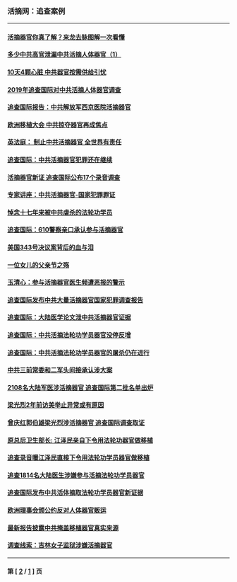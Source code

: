 ### 活摘网：追查案例
---
#### [活摘器官你真了解？来龙去脉图解一次看懂](../../pages/nf5880/n13013820.md?03040430) 
#### [多少中共高官泄漏中共活摘人体器官（1）](../../pages/nf5880/n12671234.md?03040430) 
#### [10天4颗心脏 中共器官按需供给引忧](../../pages/nf5880/n12326366.md?03040430) 
#### [2019年追查国际对中共活摘人体器官调查](../../pages/nf5880/n11917733.md?03040430) 
#### [追查国际报告：中共解放军西京医院活摘器官](../../pages/nf5880/n11838359.md?03040430) 
#### [欧洲移植大会 中共掠夺器官再成焦点](../../pages/nf5880/n11538883.md?03040430) 
#### [英法庭： 制止中共活摘器官 全世界有责任](../../pages/nf5880/n11330691.md?03040430) 
#### [追查国际：中共活摘器官犯罪还在继续](../../pages/nf5880/n11218301.md?03040430) 
#### [活摘器官新证 追查国际公布17个录音调查](../../pages/nf5880/n10897744.md?03040430) 
#### [专家讲座：中共活摘器官-国家犯罪罪证](../../pages/nf5880/n8828153.md?03040430) 
#### [悼念十七年来被中共虐杀的法轮功学员](../../pages/nf5880/n8124823.md?03040430) 
#### [追查国际：610警察亲口承认参与活摘器官](../../pages/nf5880/n8109067.md?03040430) 
#### [美国343号决议案背后的血与泪](../../pages/nf5880/n8020684.md?03040430) 
#### [一位女儿的父亲节之殇](../../pages/nf5880/n8014122.md?03040430) 
#### [玉清心：参与活摘器官医生频遭恶报的警示](../../pages/nf5880/n4637546.md?03040430) 
#### [追查国际发布中共大量活摘器官国家犯罪调查报告](../../pages/nf5880/n4613428.md?03040430) 
#### [追查国际：大陆医学论文泄中共活摘器官证据](../../pages/nf5880/n4608794.md?03040430) 
#### [追查国际：中共活摘法轮功学员器官没停反增](../../pages/nf5880/n4584075.md?03040430) 
#### [追查国际：中共活摘法轮功学员器官的屠杀仍在进行](../../pages/nf5880/n4299154.md?03040430) 
#### [中共三前常委和二军头间接承认涉大案](../../pages/nf5880/n4286244.md?03040430) 
#### [2108名大陆军医涉活摘器官 追查国际第二批名单出炉](../../pages/nf5880/n4284769.md?03040430) 
#### [梁光烈2年前访美举止异常或有原因](../../pages/nf5880/n4279686.md?03040430) 
#### [曾庆红郭伯雄梁光烈涉活摘器官 追查国际调查取证](../../pages/nf5880/n4278462.md?03040430) 
#### [原总后卫生部长: 江泽民亲自下令用法轮功器官做移植](../../pages/nf5880/n4263864.md?03040430) 
#### [追查录音曝江泽民直接下令用法轮功学员器官做移植](../../pages/nf5880/n4261268.md?03040430) 
#### [追查1814名大陆医生涉嫌参与活摘法轮功学员器官](../../pages/nf5880/n4259055.md?03040430) 
#### [追查国际发布中共活体摘取法轮功学员器官新证据](../../pages/nf5880/n4258255.md?03040430) 
#### [欧洲理事会颁公约反对人体器官贩运](../../pages/nf5880/n4206955.md?03040430) 
#### [最新报告披露中共掩盖移植器官真实来源](../../pages/nf5880/n4140084.md?03040430) 
#### [调查线索：吉林女子监狱涉嫌活摘器官](../../pages/nf5880/n4044366.md?03040430) 

---
#### 第 [ [2](./2.md?03040430) / [1](./1.md?03040430) ] 页
